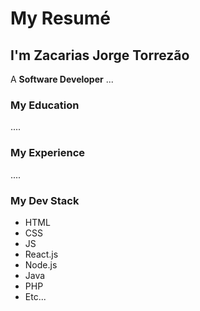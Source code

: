 # My Resumé
## I'm Zacarias Jorge Torrezão
A **Software Developer** ...
### My Education
....
### My Experience
....
### My Dev Stack
* HTML
* CSS
* JS
* React.js
* Node.js
* Java
* PHP
* Etc...
